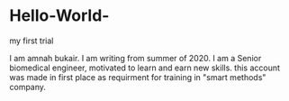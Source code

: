 # Hello-World-
my first trial 

I am amnah bukair. I am writing from summer of 2020. I am a Senior biomedical engineer, motivated to learn and earn new skills.
this account was made in first place as requirment for training in "smart methods" company.

